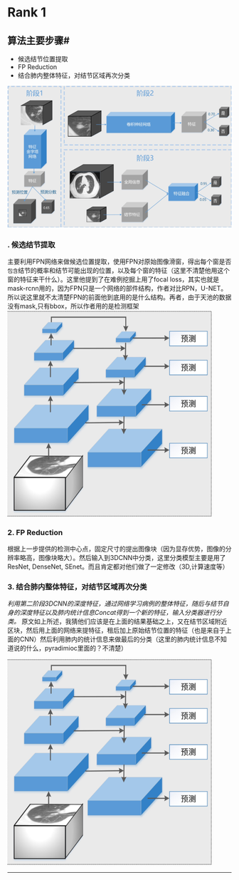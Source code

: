 
# Rank 1
## 算法主要步骤#
- 候选结节位置提取
- FP Reduction 
- 结合肺内整体特征，对结节区域再次分类


![整体架构](/image/rank1_1.png)


### . 候选结节提取

主要利用FPN网络来做候选位置提取，使用FPN对原始图像滑窗，得出每个窗是否`包含`结节的概率和结节可能出现的位置，以及每个窗的特征（这里不清楚他用这个窗的特征来干什么）。这里他提到了在难例挖掘上用了focal loss，其实也就是mask-rcnn用的，因为FPN只是一个网络的部件结构，作者对比RPN，U-NET。所以说这里就不太清楚FPN的前面他到底用的是什么结构。再者，由于天池的数据没有mask,只有bbox，所以作者用的是检测框架
![FPN架构](/image/rank1_2.png)


### 2. FP Reduction

根据上一步提供的检测中心点，固定尺寸的提出图像块（因为显存优势，图像的分辨率略高，图像块略大）。然后输入到3DCNN中分类，这里分类模型主要是用了ResNet, DenseNet, SEnet。而且肯定都对他们做了一定修改（3D,计算速度等）

### 3. 结合肺内整体特征，对结节区域再次分类

*利用第二阶段3DCNN的深度特征，通过网络学习病例的整体特征，随后与结节自身的深度特征以及肺内统计信息Concat得到一个新的特征，输入分类器进行分类。*
原文如上所述，我猜他们应该是在上面的结果基础之上，又在结节区域附近区块，然后用上面的网络来提特征，租后加上原始结节位置的特征（也是来自于上面的CNN）然后利用肺内的统计信息来做最后的分类（这里的肺内统计信息不知道说的什么，pyradimioc里面的？不清楚）

![上下文网络架构](/image/rank1_2.png)

---